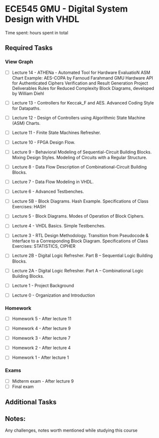 # ECE545 GMU - Digital System Design with VHDL

Time spent: hours spent in total

## Required Tasks
### View Graph
- [ ] Lecture 14 - ATHENa - Automated Tool for Hardware EvaluatioN 
ASM Chart Example: AES-COPA by Farnoud Farahmand 
GMU Hardware API for Authenticated Ciphers 
Verification and Result Generation 
Project Deliverables
Rules for Reduced Complexity Block Diagrams, developed by William Diehl 

- [ ] Lecture 13 - Controllers for Keccak_F and AES. Advanced Coding Style for Datapaths.

- [ ] Lecture 12 - Design of Controllers using Algorithmic State Machine (ASM) Charts. 

- [ ] Lecture 11 - Finite State Machines Refresher. 

- [ ] Lecture 10 - FPGA Design Flow.

- [ ] Lecture 9 - Behavioral Modeling of Sequential-Circuit Building Blocks. Mixing Design Styles. Modeling of Circuits with a Regular Structure. 

- [ ] Lecture 8 - Data Flow Description of Combinational-Circuit Building Blocks. 

- [ ] Lecture 7 - Data Flow Modeling in VHDL. 

- [ ] Lecture 6 - Advanced Testbenches. 

- [ ] Lecture 5B - Block Diagrams.  Hash Example. 
Specifications of Class Exercises:  HASH

- [ ] Lecture 5 - Block Diagrams. Modes of Operation of Block Ciphers. 

- [ ] Lecture 4 - VHDL Basics. Simple Testbenches. 

- [ ] Lecture 3 - RTL Design Methodology.  Transition from Pseudocode & Interface to a Corresponding Block Diagram.
Specifications of Class Exercises:  STATISTICS,  CIPHER

- [ ] Lecture 2B - Digital Logic Refresher.  Part B – Sequential Logic Building Blocks. 

- [ ] Lecture 2A - Digital Logic Refresher.  Part A – Combinational Logic Building Blocks. 

- [ ] Lecture 1 - Project Background 

- [ ] Lecture 0 - Organization and Introduction 

### Homework
- [ ] Homework 5 - After lecture 11

- [ ] Homework 4 - After lecture 9

- [ ] Homework 3 - After lecture 7

- [ ] Homework 2 - After lecture 4

- [ ] Homework 1 - After lecture 1

### Exams
- [ ] Midterm exam - After lecture 9
- [ ] Final exam

## Additional Tasks

## Notes:
Any challenges, notes worth mentioned while studying this course
